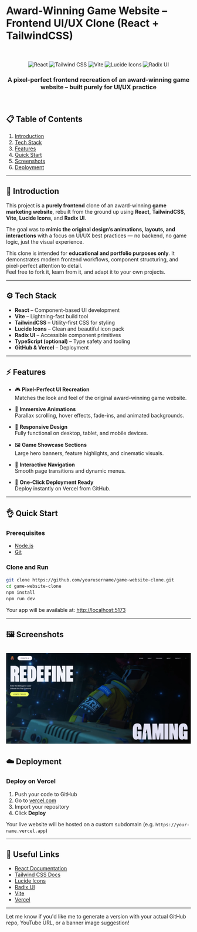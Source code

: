# Award-Winning Game Website – Frontend UI/UX Clone (React + TailwindCSS)

<div align="center">
  <br />
  <br />
  <div>
    <img src="https://img.shields.io/badge/-React-61DAFB?style=for-the-badge&logo=react&logoColor=black" alt="React" />
    <img src="https://img.shields.io/badge/-TailwindCSS-06B6D4?style=for-the-badge&logo=tailwindcss" alt="Tailwind CSS" />
    <img src="https://img.shields.io/badge/-Vite-646CFF?style=for-the-badge&logo=vite&logoColor=white" alt="Vite" />
    <img src="https://img.shields.io/badge/-Lucide Icons-FD4D4D?style=for-the-badge&logo=lucide" alt="Lucide Icons" />
    <img src="https://img.shields.io/badge/-Radix UI-9D4EDD?style=for-the-badge&logo=data:image/svg+xml;base64..." alt="Radix UI" />
  </div>
  <h3 align="center">A pixel-perfect frontend recreation of an award-winning game website – built purely for UI/UX practice</h3>
  <br />
</div>

## 📋 Table of Contents

1. [Introduction](#-introduction)
2. [Tech Stack](#-tech-stack)
3. [Features](#-features)
4. [Quick Start](#-quick-start)
5. [Screenshots](#-screenshots)
6. [Deployment](#-deployment)

---

## 🚀 Introduction

This project is a **purely frontend** clone of an award-winning **game marketing website**, rebuilt from the ground up using **React**, **TailwindCSS**, **Vite**, **Lucide Icons**, and **Radix UI**.

The goal was to **mimic the original design’s animations, layouts, and interactions** with a focus on UI/UX best practices — no backend, no game logic, just the visual experience.

This clone is intended for **educational and portfolio purposes only**. It demonstrates modern frontend workflows, component structuring, and pixel-perfect attention to detail.  
Feel free to fork it, learn from it, and adapt it to your own projects.

---

## ⚙️ Tech Stack

- **React** – Component-based UI development
- **Vite** – Lightning-fast build tool
- **TailwindCSS** – Utility-first CSS for styling
- **Lucide Icons** – Clean and beautiful icon pack
- **Radix UI** – Accessible component primitives
- **TypeScript (optional)** – Type safety and tooling
- **GitHub & Vercel** – Deployment

---

## ⚡️ Features

- 🎮 **Pixel-Perfect UI Recreation**  
  Matches the look and feel of the original award-winning game website.

- 💫 **Immersive Animations**  
  Parallax scrolling, hover effects, fade-ins, and animated backgrounds.

- 📱 **Responsive Design**  
  Fully functional on desktop, tablet, and mobile devices.

- 🖼️ **Game Showcase Sections**  
  Large hero banners, feature highlights, and cinematic visuals.

- 🧭 **Interactive Navigation**  
  Smooth page transitions and dynamic menus.

- 🚀 **One-Click Deployment Ready**  
  Deploy instantly on Vercel from GitHub.

---

## 👌 Quick Start

### Prerequisites

- [Node.js](https://nodejs.org/)
- [Git](https://git-scm.com/)

### Clone and Run

```bash
git clone https://github.com/yourusername/game-website-clone.git
cd game-website-clone
npm install
npm run dev
```

Your app will be available at: [http://localhost:5173](http://localhost:5173)

---

## 🖼️ Screenshots

## <div><img src="src/assets/pic.png" alt="Screenshot" /></div>

## ☁️ Deployment

### Deploy on Vercel

1. Push your code to GitHub
2. Go to [vercel.com](https://vercel.com)
3. Import your repository
4. Click **Deploy**

Your live website will be hosted on a custom subdomain (e.g. `https://your-name.vercel.app`)

---

## 🔗 Useful Links

- [React Documentation](https://reactjs.org/)
- [Tailwind CSS Docs](https://tailwindcss.com/)
- [Lucide Icons](https://lucide.dev/)
- [Radix UI](https://www.radix-ui.com/)
- [Vite](https://vitejs.dev/)
- [Vercel](https://vercel.com/)

---

Let me know if you'd like me to generate a version with your actual GitHub repo, YouTube URL, or a banner image suggestion!

```

```
